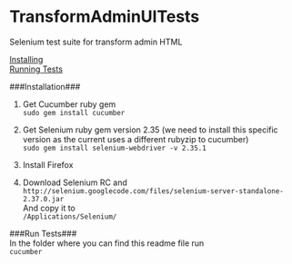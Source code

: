 TransformAdminUITests
=====================

Selenium test suite for transform admin HTML

[Installing](#Installation)  
[Running Tests](#Run)

###<a name="Installation"></a>Installation###  

1) Get Cucumber ruby gem  
``sudo gem install cucumber``  

2) Get Selenium ruby gem version 2.35 (we need to install this specific version as the current uses a different rubyzip to cucumber)  
``sudo gem install selenium-webdriver -v 2.35.1``  

3) Install Firefox  

4) Download Selenium RC and   
``http://selenium.googlecode.com/files/selenium-server-standalone-2.37.0.jar``  
And copy it to  
``/Applications/Selenium/``


###<a name="Run"></a>Run Tests###  
In the folder where you can find this readme file run   
``cucumber``


